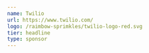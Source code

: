 ```yaml
---
name: Twilio
url: https://www.twilio.com/
logo: /raimbow-sprimkles/twilio-logo-red.svg
tier: headline
type: sponsor
---
```

